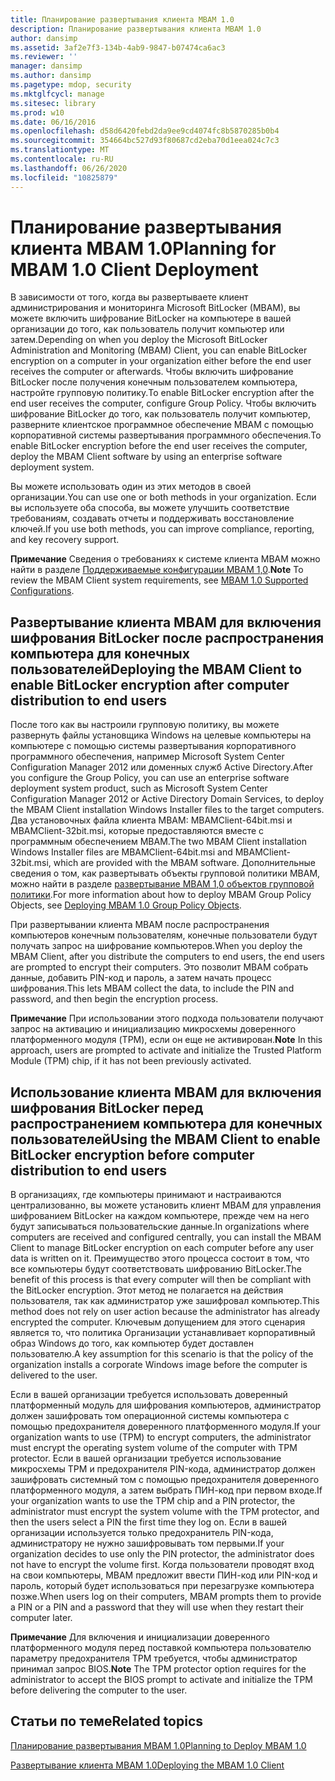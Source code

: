 ```yaml
---
title: Планирование развертывания клиента MBAM 1.0
description: Планирование развертывания клиента MBAM 1.0
author: dansimp
ms.assetid: 3af2e7f3-134b-4ab9-9847-b07474ca6ac3
ms.reviewer: ''
manager: dansimp
ms.author: dansimp
ms.pagetype: mdop, security
ms.mktglfcycl: manage
ms.sitesec: library
ms.prod: w10
ms.date: 06/16/2016
ms.openlocfilehash: d58d6420febd2da9ee9cd4074fc8b5870285b0b4
ms.sourcegitcommit: 354664bc527d93f80687cd2eba70d1eea024c7c3
ms.translationtype: MT
ms.contentlocale: ru-RU
ms.lasthandoff: 06/26/2020
ms.locfileid: "10825879"
---
```

# <span data-ttu-id="e1b6f-103">Планирование развертывания клиента MBAM 1.0</span><span class="sxs-lookup"><span data-stu-id="e1b6f-103">Planning for MBAM 1.0 Client Deployment</span></span>


<span data-ttu-id="e1b6f-104">В зависимости от того, когда вы развертываете клиент администрирования и мониторинга Microsoft BitLocker (MBAM), вы можете включить шифрование BitLocker на компьютере в вашей организации до того, как пользователь получит компьютер или затем.</span><span class="sxs-lookup"><span data-stu-id="e1b6f-104">Depending on when you deploy the Microsoft BitLocker Administration and Monitoring (MBAM) Client, you can enable BitLocker encryption on a computer in your organization either before the end user receives the computer or afterwards.</span></span> <span data-ttu-id="e1b6f-105">Чтобы включить шифрование BitLocker после получения конечным пользователем компьютера, настройте групповую политику.</span><span class="sxs-lookup"><span data-stu-id="e1b6f-105">To enable BitLocker encryption after the end user receives the computer, configure Group Policy.</span></span> <span data-ttu-id="e1b6f-106">Чтобы включить шифрование BitLocker до того, как пользователь получит компьютер, разверните клиентское программное обеспечение MBAM с помощью корпоративной системы развертывания программного обеспечения.</span><span class="sxs-lookup"><span data-stu-id="e1b6f-106">To enable BitLocker encryption before the end user receives the computer, deploy the MBAM Client software by using an enterprise software deployment system.</span></span>

<span data-ttu-id="e1b6f-107">Вы можете использовать один из этих методов в своей организации.</span><span class="sxs-lookup"><span data-stu-id="e1b6f-107">You can use one or both methods in your organization.</span></span> <span data-ttu-id="e1b6f-108">Если вы используете оба способа, вы можете улучшить соответствие требованиям, создавать отчеты и поддерживать восстановление ключей.</span><span class="sxs-lookup"><span data-stu-id="e1b6f-108">If you use both methods, you can improve compliance, reporting, and key recovery support.</span></span>

<span data-ttu-id="e1b6f-109">**Примечание**  Сведения о требованиях к системе клиента MBAM можно найти в разделе [Поддерживаемые конфигурации MBAM 1,0](mbam-10-supported-configurations.md).</span><span class="sxs-lookup"><span data-stu-id="e1b6f-109">**Note** To review the MBAM Client system requirements, see [MBAM 1.0 Supported Configurations](mbam-10-supported-configurations.md).</span></span>

 

## <span data-ttu-id="e1b6f-110">Развертывание клиента MBAM для включения шифрования BitLocker после распространения компьютера для конечных пользователей</span><span class="sxs-lookup"><span data-stu-id="e1b6f-110">Deploying the MBAM Client to enable BitLocker encryption after computer distribution to end users</span></span>


<span data-ttu-id="e1b6f-111">После того как вы настроили групповую политику, вы можете развернуть файлы установщика Windows на целевые компьютеры на компьютере с помощью системы развертывания корпоративного программного обеспечения, например Microsoft System Center Configuration Manager 2012 или доменных служб Active Directory.</span><span class="sxs-lookup"><span data-stu-id="e1b6f-111">After you configure the Group Policy, you can use an enterprise software deployment system product, such as Microsoft System Center Configuration Manager 2012 or Active Directory Domain Services, to deploy the MBAM Client installation Windows Installer files to the target computers.</span></span> <span data-ttu-id="e1b6f-112">Два установочных файла клиента MBAM: MBAMClient-64bit.msi и MBAMClient-32bit.msi, которые предоставляются вместе с программным обеспечением MBAM.</span><span class="sxs-lookup"><span data-stu-id="e1b6f-112">The two MBAM Client installation Windows Installer files are MBAMClient-64bit.msi and MBAMClient-32bit.msi, which are provided with the MBAM software.</span></span> <span data-ttu-id="e1b6f-113">Дополнительные сведения о том, как развертывать объекты групповой политики MBAM, можно найти в разделе [развертывание MBAM 1,0 объектов групповой политики](deploying-mbam-10-group-policy-objects.md).</span><span class="sxs-lookup"><span data-stu-id="e1b6f-113">For more information about how to deploy MBAM Group Policy Objects, see [Deploying MBAM 1.0 Group Policy Objects](deploying-mbam-10-group-policy-objects.md).</span></span>

<span data-ttu-id="e1b6f-114">При развертывании клиента MBAM после распространения компьютеров конечным пользователям, конечные пользователи будут получать запрос на шифрование компьютеров.</span><span class="sxs-lookup"><span data-stu-id="e1b6f-114">When you deploy the MBAM Client, after you distribute the computers to end users, the end users are prompted to encrypt their computers.</span></span> <span data-ttu-id="e1b6f-115">Это позволит MBAM собрать данные, добавить PIN-код и пароль, а затем начать процесс шифрования.</span><span class="sxs-lookup"><span data-stu-id="e1b6f-115">This lets MBAM collect the data, to include the PIN and password, and then begin the encryption process.</span></span>

<span data-ttu-id="e1b6f-116">**Примечание**  При использовании этого подхода пользователи получают запрос на активацию и инициализацию микросхемы доверенного платформенного модуля (TPM), если он еще не активирован.</span><span class="sxs-lookup"><span data-stu-id="e1b6f-116">**Note** In this approach, users are prompted to activate and initialize the Trusted Platform Module (TPM) chip, if it has not been previously activated.</span></span>

 

## <span data-ttu-id="e1b6f-117">Использование клиента MBAM для включения шифрования BitLocker перед распространением компьютера для конечных пользователей</span><span class="sxs-lookup"><span data-stu-id="e1b6f-117">Using the MBAM Client to enable BitLocker encryption before computer distribution to end users</span></span>


<span data-ttu-id="e1b6f-118">В организациях, где компьютеры принимают и настраиваются централизованно, вы можете установить клиент MBAM для управления шифрованием BitLocker на каждом компьютере, прежде чем на него будут записываться пользовательские данные.</span><span class="sxs-lookup"><span data-stu-id="e1b6f-118">In organizations where computers are received and configured centrally, you can install the MBAM Client to manage BitLocker encryption on each computer before any user data is written on it.</span></span> <span data-ttu-id="e1b6f-119">Преимущество этого процесса состоит в том, что все компьютеры будут соответствовать шифрованию BitLocker.</span><span class="sxs-lookup"><span data-stu-id="e1b6f-119">The benefit of this process is that every computer will then be compliant with the BitLocker encryption.</span></span> <span data-ttu-id="e1b6f-120">Этот метод не полагается на действия пользователя, так как администратор уже зашифровал компьютер.</span><span class="sxs-lookup"><span data-stu-id="e1b6f-120">This method does not rely on user action because the administrator has already encrypted the computer.</span></span> <span data-ttu-id="e1b6f-121">Ключевым допущением для этого сценария является то, что политика Организации устанавливает корпоративный образ Windows до того, как компьютер будет доставлен пользователю.</span><span class="sxs-lookup"><span data-stu-id="e1b6f-121">A key assumption for this scenario is that the policy of the organization installs a corporate Windows image before the computer is delivered to the user.</span></span>

<span data-ttu-id="e1b6f-122">Если в вашей организации требуется использовать доверенный платформенный модуль для шифрования компьютеров, администратор должен зашифровать том операционной системы компьютера с помощью предохранителя доверенного платформенного модуля.</span><span class="sxs-lookup"><span data-stu-id="e1b6f-122">If your organization wants to use (TPM) to encrypt computers, the administrator must encrypt the operating system volume of the computer with TPM protector.</span></span> <span data-ttu-id="e1b6f-123">Если в вашей организации требуется использование микросхемы TPM и предохранителя PIN-кода, администратор должен зашифровать системный том с помощью предохранителя доверенного платформенного модуля, а затем выбрать ПИН-код при первом входе.</span><span class="sxs-lookup"><span data-stu-id="e1b6f-123">If your organization wants to use the TPM chip and a PIN protector, the administrator must encrypt the system volume with the TPM protector, and then the users select a PIN the first time they log on.</span></span> <span data-ttu-id="e1b6f-124">Если в вашей организации используется только предохранитель PIN-кода, администратору не нужно зашифровывать том первыми.</span><span class="sxs-lookup"><span data-stu-id="e1b6f-124">If your organization decides to use only the PIN protector, the administrator does not have to encrypt the volume first.</span></span> <span data-ttu-id="e1b6f-125">Когда пользователи проводят вход на свои компьютеры, MBAM предложит ввести ПИН-код или PIN-код и пароль, который будет использоваться при перезагрузке компьютера позже.</span><span class="sxs-lookup"><span data-stu-id="e1b6f-125">When users log on their computers, MBAM prompts them to provide a PIN or a PIN and a password that they will use when they restart their computer later.</span></span>

<span data-ttu-id="e1b6f-126">**Примечание**  Для включения и инициализации доверенного платформенного модуля перед поставкой компьютера пользователю параметру предохранителя TPM требуется, чтобы администратор принимал запрос BIOS.</span><span class="sxs-lookup"><span data-stu-id="e1b6f-126">**Note** The TPM protector option requires for the administrator to accept the BIOS prompt to activate and initialize the TPM before delivering the computer to the user.</span></span>

 

## <span data-ttu-id="e1b6f-127">Статьи по теме</span><span class="sxs-lookup"><span data-stu-id="e1b6f-127">Related topics</span></span>


[<span data-ttu-id="e1b6f-128">Планирование развертывания MBAM 1.0</span><span class="sxs-lookup"><span data-stu-id="e1b6f-128">Planning to Deploy MBAM 1.0</span></span>](planning-to-deploy-mbam-10.md)

[<span data-ttu-id="e1b6f-129">Развертывание клиента MBAM 1.0</span><span class="sxs-lookup"><span data-stu-id="e1b6f-129">Deploying the MBAM 1.0 Client</span></span>](deploying-the-mbam-10-client.md)

 

 





